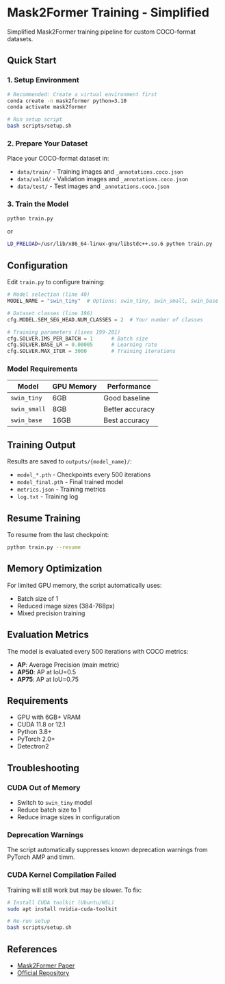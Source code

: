 # Mask2Former Training - Simplified

Simplified Mask2Former training pipeline for custom COCO-format datasets.

## Quick Start

### 1. Setup Environment
```bash
# Recommended: Create a virtual environment first
conda create -n mask2former python=3.10
conda activate mask2former

# Run setup script
bash scripts/setup.sh
```

### 2. Prepare Your Dataset
Place your COCO-format dataset in:
- `data/train/` - Training images and `_annotations.coco.json`
- `data/valid/` - Validation images and `_annotations.coco.json`
- `data/test/` - Test images and `_annotations.coco.json`

### 3. Train the Model
```bash
python train.py
```
or
```bash
LD_PRELOAD=/usr/lib/x86_64-linux-gnu/libstdc++.so.6 python train.py
```

## Configuration

Edit `train.py` to configure training:

```python
# Model selection (line 40)
MODEL_NAME = "swin_tiny"  # Options: swin_tiny, swin_small, swin_base

# Dataset classes (line 196)
cfg.MODEL.SEM_SEG_HEAD.NUM_CLASSES = 2  # Your number of classes

# Training parameters (lines 199-201)
cfg.SOLVER.IMS_PER_BATCH = 1      # Batch size
cfg.SOLVER.BASE_LR = 0.00005      # Learning rate
cfg.SOLVER.MAX_ITER = 3000        # Training iterations
```

### Model Requirements

| Model | GPU Memory | Performance |
|-------|------------|-------------|
| `swin_tiny` | 6GB | Good baseline |
| `swin_small` | 8GB | Better accuracy |
| `swin_base` | 16GB | Best accuracy |

## Training Output

Results are saved to `outputs/{model_name}/`:
- `model_*.pth` - Checkpoints every 500 iterations
- `model_final.pth` - Final trained model
- `metrics.json` - Training metrics
- `log.txt` - Training log

## Resume Training

To resume from the last checkpoint:
```bash
python train.py --resume
```

## Memory Optimization

For limited GPU memory, the script automatically uses:
- Batch size of 1
- Reduced image sizes (384-768px)
- Mixed precision training

## Evaluation Metrics

The model is evaluated every 500 iterations with COCO metrics:
- **AP**: Average Precision (main metric)
- **AP50**: AP at IoU=0.5
- **AP75**: AP at IoU=0.75

## Requirements

- GPU with 6GB+ VRAM
- CUDA 11.8 or 12.1
- Python 3.8+
- PyTorch 2.0+
- Detectron2

## Troubleshooting

### CUDA Out of Memory
- Switch to `swin_tiny` model
- Reduce batch size to 1
- Reduce image sizes in configuration

### Deprecation Warnings
The script automatically suppresses known deprecation warnings from PyTorch AMP and timm.

### CUDA Kernel Compilation Failed
Training will still work but may be slower. To fix:
```bash
# Install CUDA toolkit (Ubuntu/WSL)
sudo apt install nvidia-cuda-toolkit

# Re-run setup
bash scripts/setup.sh
```

## References

- [Mask2Former Paper](https://arxiv.org/abs/2112.01527)
- [Official Repository](https://github.com/facebookresearch/Mask2Former)